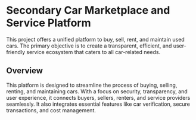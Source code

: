 # Secondary Car Marketplace and Service Platform

This project offers a unified platform to buy, sell, rent, and maintain used cars. The primary objective is to create a transparent, efficient, and user-friendly service ecosystem that caters to all car-related needs.

## Overview

This platform is designed to streamline the process of buying, selling, renting, and maintaining cars. With a focus on security, transparency, and user experience, it connects buyers, sellers, renters, and service providers seamlessly. It also integrates essential features like car verification, secure transactions, and cost management.


